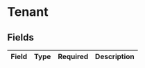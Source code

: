 # Tenant


## Fields

| Field       | Type        | Required    | Description |
| ----------- | ----------- | ----------- | ----------- |